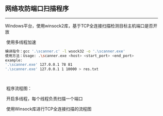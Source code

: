 ## 网络攻防端口扫描程序

----

​	Windows平台，使用winsock2库，基于TCP全连接扫描检测目标主机端口是否开放

​	使用多线程加速

```bash
编译指令：gcc '.\scanner.c' -l wsock32 -o '.\scanner.exe'
使用方法：Usage: .\scanner.exe <host> <start_port> <end_port>
example:
'.\scanner.exe' 127.0.0.1 78 81
'.\scanner.exe' 127.0.0.1 1 10000 > res.txt
```

​	

​	程序流程图：

​		开启多线程，每个线程负责扫描一个端口



​		使用Winsock库进行TCP全连接扫描的流程图